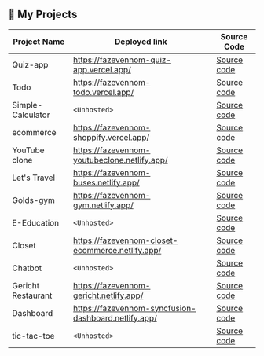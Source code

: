 ## 🤖 My Projects

| Project Name  | Deployed link | Source Code |
| ------------- | ------------- | ------------- |
| Quiz-app | <https://fazevennom-quiz-app.vercel.app/>  | <a href="https://github.com/shubhanggupta2000/quiz-app" target="_blank">Source code</a> |
| Todo  | <https://fazevennom-todo.vercel.app/>  | <a href="https://github.com/shubhanggupta2000/todo" target="_blank">Source code</a> |
| Simple-Calculator  | `<Unhosted>` | <a href="https://github.com/shubhanggupta2000/react_calculator" target="_blank">Source code</a> |
| ecommerce | <https://fazevennom-shoppify.vercel.app/> | <a href="https://github.com/shubhanggupta2000/ecommerce" target="_blank">Source code</a> |
| YouTube clone | <https://fazevennom-youtubeclone.netlify.app/>  | <a href="https://github.com/shubhanggupta2000/youtube-clone" target="_blank">Source code</a> |
| Let's Travel  | <https://fazevennom-buses.netlify.app/>  | <a href="https://github.com/shubhanggupta2000/bus-ticket-booking" target="_blank">Source code</a> |
| Golds-gym  | <https://fazevennom-gym.netlify.app/>  | <a href="https://github.com/shubhanggupta2000/Gym_React_App" target="_blank">Source code</a> |
| E-Education  | `<Unhosted>` | <a href="https://github.com/shubhanggupta2000/responsive_website" target="_blank">Source code</a> |
| Closet  | <https://fazevennom-closet-ecommerce.netlify.app/>  | <a href="https://github.com/shubhanggupta2000/Closet" target="_blank">Source code</a> |
| Chatbot  | `<Unhosted>`  | <a href="https://github.com/shubhanggupta2000/Chatbot" target="_blank">Source code</a> |
| Gericht Restaurant  | <https://fazevennom-gericht.netlify.app/> | <a href="https://github.com/shubhanggupta2000/Restaurant_UI" target="_blank">Source code</a> |
| Dashboard  | <https://fazevennom-syncfusion-dashboard.netlify.app/>  | <a href="https://github.com/shubhanggupta2000/syncfusion-dashboard" target="_blank">Source code</a> |
| tic-tac-toe  | `<Unhosted>` | <a href="https://github.com/shubhanggupta2000/tic_tac_toe" target="_blank">Source code</a> |
<br/>
